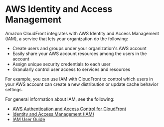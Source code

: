 # AWS Identity and Access Management<a name="IAMCloudFront"></a>

Amazon CloudFront integrates with AWS Identity and Access Management \(IAM\), a service that lets your organization do the following:
+ Create users and groups under your organization's AWS account
+ Easily share your AWS account resources among the users in the account
+ Assign unique security credentials to each user
+ Granularly control user access to services and resources

For example, you can use IAM with CloudFront to control which users in your AWS account can create a new distribution or update cache behavior settings\.

For general information about IAM, see the following:
+ [AWS Authentication and Access Control for CloudFront](auth-and-access-control.md)
+ [Identity and Access Management \(IAM\)](https://aws.amazon.com/iam/)
+ [IAM User Guide](https://docs.aws.amazon.com/IAM/latest/UserGuide/)